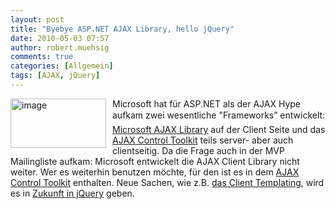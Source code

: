 ```yaml
---
layout: post
title: "Byebye ASP.NET AJAX Library, hello jQuery"
date: 2010-05-03 07:57
author: robert.muehsig
comments: true
categories: [Allgemein]
tags: [AJAX, jQuery]
---
```

<p><a href="{{BASE_PATH}}/assets/wp-images/image963.png"><img style="border-bottom: 0px; border-left: 0px; margin: 0px 10px 0px 0px; display: inline; border-top: 0px; border-right: 0px" title="image" border="0" alt="image" align="left" src="{{BASE_PATH}}/assets/wp-images/image_thumb148.png" width="153" height="79" /></a> Microsoft hat für ASP.NET als der AJAX Hype aufkam zwei wesentliche "Frameworks” entwickelt: <a href="http://msdn.microsoft.com/library/bb398822.aspx">Microsoft AJAX Library</a> auf der Client Seite und das <a href="http://www.asp.net/(S(fu2l2uzphr2u3u45q2dnez55))/ajax/AjaxControlToolkit/Samples/">AJAX Control Toolkit</a> teils server- aber auch clientseitig. Da die Frage auch in der MVP Mailingliste aufkam: Microsoft entwickelt die AJAX Client Library nicht weiter. Wer es weiterhin benutzen möchte, für den ist es in dem <a href="http://www.asp.net/ajax/">AJAX Control Toolkit</a> enthalten. Neue Sachen, wie z.B. <a href="http://msdn.microsoft.com/en-us/magazine/cc546561.aspx">das Client Templating</a>, wird es in <a href="http://stephenwalther.com/blog/archive/2010/03/16/microsoft-jquery-and-templating.aspx">Zukunft in jQuery</a> geben.</p>
